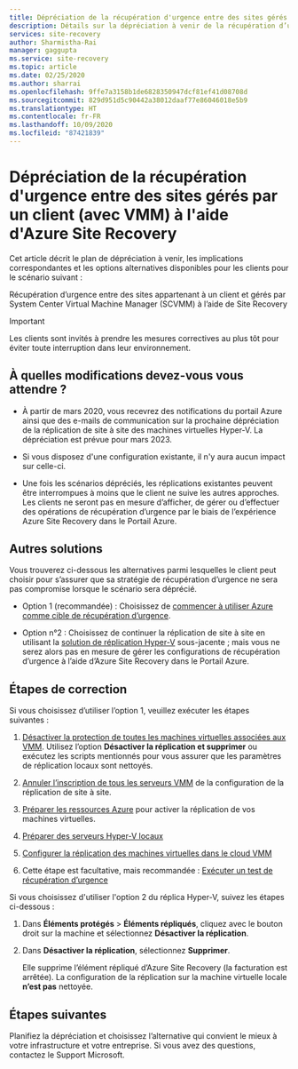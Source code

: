 ```yaml
---
title: Dépréciation de la récupération d'urgence entre des sites gérés par un client (avec VMM) à l'aide d'Azure Site Recovery | Microsoft Docs
description: Détails sur la dépréciation à venir de la récupération d’urgence entre sites appartenant à un client avec Hyper-V et entre sites gérés par SCVMM vers Azure et alternatives
services: site-recovery
author: Sharmistha-Rai
manager: gaggupta
ms.service: site-recovery
ms.topic: article
ms.date: 02/25/2020
ms.author: sharrai
ms.openlocfilehash: 9ffe7a3158b1de6828350947dcf81ef41d08708d
ms.sourcegitcommit: 829d951d5c90442a38012daaf77e86046018e5b9
ms.translationtype: HT
ms.contentlocale: fr-FR
ms.lasthandoff: 10/09/2020
ms.locfileid: "87421839"
---
```

# <a name="deprecation-of-disaster-recovery-between-customer-managed-sites-with-vmm-using-azure-site-recovery"></a>Dépréciation de la récupération d'urgence entre des sites gérés par un client (avec VMM) à l'aide d'Azure Site Recovery

Cet article décrit le plan de dépréciation à venir, les implications correspondantes et les options alternatives disponibles pour les clients pour le scénario suivant :

Récupération d’urgence entre des sites appartenant à un client et gérés par System Center Virtual Machine Manager (SCVMM) à l’aide de Site Recovery

> [!IMPORTANT]
> Les clients sont invités à prendre les mesures correctives au plus tôt pour éviter toute interruption dans leur environnement. 

## <a name="what-changes-should-you-expect"></a>À quelles modifications devez-vous vous attendre ?

- À partir de mars 2020, vous recevrez des notifications du portail Azure ainsi que des e-mails de communication sur la prochaine dépréciation de la réplication de site à site des machines virtuelles Hyper-V. La dépréciation est prévue pour mars 2023.

- Si vous disposez d'une configuration existante, il n'y aura aucun impact sur celle-ci.

- Une fois les scénarios dépréciés, les réplications existantes peuvent être interrompues à moins que le client ne suive les autres approches. Les clients ne seront pas en mesure d’afficher, de gérer ou d’effectuer des opérations de récupération d’urgence par le biais de l’expérience Azure Site Recovery dans le Portail Azure.
 
## <a name="alternatives"></a>Autres solutions 

Vous trouverez ci-dessous les alternatives parmi lesquelles le client peut choisir pour s’assurer que sa stratégie de récupération d’urgence ne sera pas compromise lorsque le scénario sera déprécié. 

- Option 1 (recommandée) : Choisissez de [commencer à utiliser Azure comme cible de récupération d’urgence](hyper-v-vmm-azure-tutorial.md).


- Option n°2 : Choisissez de continuer la réplication de site à site en utilisant la [solution de réplication Hyper-V](/windows-server/virtualization/hyper-v/manage/set-up-hyper-v-replica) sous-jacente ; mais vous ne serez alors pas en mesure de gérer les configurations de récupération d’urgence à l’aide d’Azure Site Recovery dans le Portail Azure. 


## <a name="remediation-steps"></a>Étapes de correction

Si vous choisissez d’utiliser l’option 1, veuillez exécuter les étapes suivantes :

1. [Désactiver la protection de toutes les machines virtuelles associées aux VMM](site-recovery-manage-registration-and-protection.md#disable-protection-for-a-hyper-v-virtual-machine-replicating-to-secondary-vmm-server-using-the-system-center-vmm-to-vmm-scenario). Utilisez l’option **Désactiver la réplication et supprimer** ou exécutez les scripts mentionnés pour vous assurer que les paramètres de réplication locaux sont nettoyés. 

2. [Annuler l’inscription de tous les serveurs VMM](site-recovery-manage-registration-and-protection.md#unregister-a-vmm-server) de la configuration de la réplication de site à site.

3. [Préparer les ressources Azure](tutorial-prepare-azure-for-hyperv.md) pour activer la réplication de vos machines virtuelles.
4. [Préparer des serveurs Hyper-V locaux](hyper-v-prepare-on-premises-tutorial.md)
5. [Configurer la réplication des machines virtuelles dans le cloud VMM](hyper-v-vmm-azure-tutorial.md)
6. Cette étape est facultative, mais recommandée : [Exécuter un test de récupération d’urgence](tutorial-dr-drill-azure.md)

Si vous choisissez d'utiliser l'option 2 du réplica Hyper-V, suivez les étapes ci-dessous :

1. Dans **Éléments protégés** > **Éléments répliqués**, cliquez avec le bouton droit sur la machine et sélectionnez **Désactiver la réplication**.
2. Dans **Désactiver la réplication**, sélectionnez **Supprimer**.

    Elle supprime l’élément répliqué d’Azure Site Recovery (la facturation est arrêtée). La configuration de la réplication sur la machine virtuelle locale **n’est pas** nettoyée. 

## <a name="next-steps"></a>Étapes suivantes
Planifiez la dépréciation et choisissez l’alternative qui convient le mieux à votre infrastructure et votre entreprise. Si vous avez des questions, contactez le Support Microsoft.

